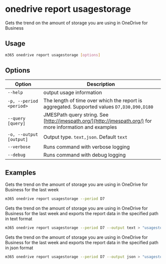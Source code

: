 # onedrive report usagestorage

Gets the trend on the amount of storage you are using in OneDrive for Business

## Usage

```sh
m365 onedrive report usagestorage [options]
```

## Options

Option|Description
------|-----------
`--help`|output usage information
`-p, --period <period>`|The length of time over which the report is aggregated. Supported values `D7,D30,D90,D180`
`--query [query]`|JMESPath query string. See [http://jmespath.org/](http://jmespath.org/) for more information and examples
`-o, --output [output]`|Output type. `text,json`. Default `text`
`--verbose`|Runs command with verbose logging
`--debug`|Runs command with debug logging

## Examples

Gets the trend on the amount of storage you are using in OneDrive for Business for the last week

```sh
m365 onedrive report usagestorage --period D7
```

Gets the trend on the amount of storage you are using in OneDrive for Business for the last week and exports the report data in the specified path in text format

```sh
m365 onedrive report usagestorage --period D7 --output text > "usagestorage.txt"
```

Gets the trend on the amount of storage you are using in OneDrive for Business for the last week and exports the report data in the specified path in json format

```sh
m365 onedrive report usagestorage --period D7 --output json > "usagestorage.json"
```
